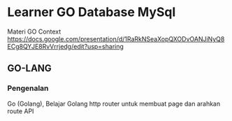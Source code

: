 # Learner GO Database MySql
Materi GO Context
https://docs.google.com/presentation/d/1RaRkNSeaXopQXODvOANJiNyQ8ECg8QYJE8RvVrrjedg/edit?usp=sharing

## GO-LANG
### Pengenalan
Go (Golang), Belajar Golang http router untuk membuat page dan arahkan route API
